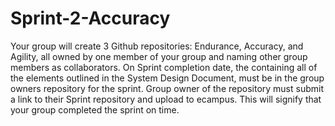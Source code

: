 # Sprint-2-Accuracy
Your group will create 3 Github repositories: Endurance, Accuracy, and Agility, all owned by one member of your group and naming other group members as collaborators. On Sprint completion date, the containing all of the elements outlined in the System Design Document, must be in the group owners repository for the sprint. Group owner of the repository must submit a link to their Sprint repository and upload to ecampus. This will signify that your group completed the sprint on time.
